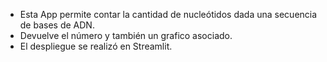 * Esta App permite contar la cantidad de nucleótidos dada una secuencia de bases de ADN.
* Devuelve el número y también un grafico asociado.
* El despliegue se realizó en Streamlit.
